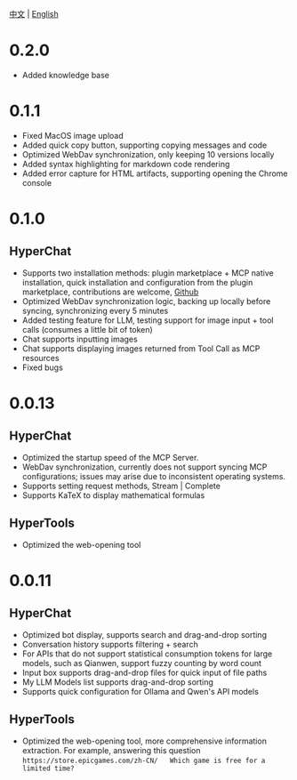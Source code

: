 [中文](ChangeLog.zh.md) | [English](ChangeLog.md)


# 0.2.0

* Added knowledge base

# 0.1.1

* Fixed MacOS image upload
* Added quick copy button, supporting copying messages and code
* Optimized WebDav synchronization, only keeping 10 versions locally
* Added syntax highlighting for markdown code rendering
* Added error capture for HTML artifacts, supporting opening the Chrome console

# 0.1.0

## HyperChat

* Supports two installation methods: plugin marketplace + MCP native installation, quick installation and configuration from the plugin marketplace, contributions are welcome, [Github](https://github.com/BigSweetPotatoStudio/HyperChatMCP)
* Optimized WebDav synchronization logic, backing up locally before syncing, synchronizing every 5 minutes
* Added testing feature for LLM, testing support for image input + tool calls (consumes a little bit of token)
* Chat supports inputting images
* Chat supports displaying images returned from Tool Call as MCP resources
* Fixed bugs

# 0.0.13

## HyperChat

* Optimized the startup speed of the MCP Server.
* WebDav synchronization, currently does not support syncing MCP configurations; issues may arise due to inconsistent operating systems.
* Supports setting request methods, Stream | Complete
* Supports KaTeX to display mathematical formulas

## HyperTools

* Optimized the web-opening tool

# 0.0.11

## HyperChat

* Optimized bot display, supports search and drag-and-drop sorting
* Conversation history supports filtering + search
* For APIs that do not support statistical consumption tokens for large models, such as Qianwen, support fuzzy counting by word count
* Input box supports drag-and-drop files for quick input of file paths
* My LLM Models list supports drag-and-drop sorting
* Supports quick configuration for Ollama and Qwen's API models

## HyperTools

* Optimized the web-opening tool, more comprehensive information extraction. For example, answering this question `https://store.epicgames.com/zh-CN/   Which game is free for a limited time?`